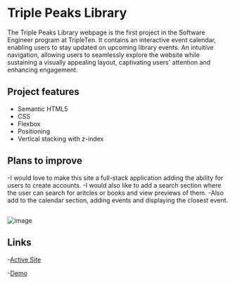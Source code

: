 # Triple Peaks Library

The Triple Peaks Library webpage is the first project in the Software Engineer program at TripleTen. It contains an interactive event calendar, enabling users to stay updated on upcoming library events.
An intuitive navigation, allowing users to seamlessly explore the website while sustaining a visually appealing layout, captivating users' attention and enhancing engagement.


## Project features

- Semantic HTML5
- CSS
- Flexbox
- Positioning
- Vertical stacking with z-index

## Plans to improve

-I would love to make this site a full-stack application adding the ability for users to create accounts.
-I would also like to add a search section where the user can search for aritcles or books and view previews of them.
-Also add to the calendar section, adding events and displaying the closest event.

##

![image](https://github.com/JosiahWolff/se_project_library1/assets/134183204/5b485f57-057b-421e-b7ce-7de8b3701f2b)

## Links

-[Active Site](https://josiahwolff.github.io/se_project_library1/)

-[Demo](https://www.loom.com/share/544c4fe01f904f78aa8e2b7afb2d32bc?sid=306eb051-0248-4597-a51c-27ddf98e3665) 
